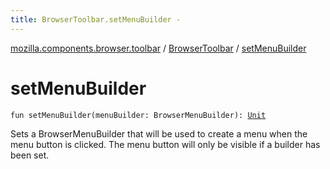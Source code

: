 ```yaml
---
title: BrowserToolbar.setMenuBuilder - 
---
```


[mozilla.components.browser.toolbar](../index.html) / [BrowserToolbar](index.html) / [setMenuBuilder](./set-menu-builder.html)

# setMenuBuilder

`fun setMenuBuilder(menuBuilder: BrowserMenuBuilder): `[`Unit`](https://kotlinlang.org/api/latest/jvm/stdlib/kotlin/-unit/index.html)

Sets a BrowserMenuBuilder that will be used to create a menu when the menu button is clicked.
The menu button will only be visible if a builder has been set.

